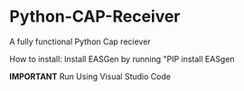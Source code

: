 # Python-CAP-Receiver
A fully functional Python Cap reciever

How to install:
Install EASGen by running "PIP install EASgen

**IMPORTANT**
Run Using Visual Studio Code
